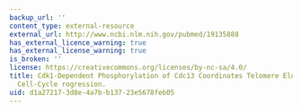 ```yaml
---
backup_url: ''
content_type: external-resource
external_url: http://www.ncbi.nlm.nih.gov/pubmed/19135888
has_external_licence_warning: true
has_external_license_warning: true
is_broken: ''
license: https://creativecommons.org/licenses/by-nc-sa/4.0/
title: Cdk1-Dependent Phosphorylation of Cdc13 Coordinates Telomere Elongation During
  Cell-Cycle rogression.
uid: d1a27217-3d8e-4a7b-b137-23e5678feb05
---
```

